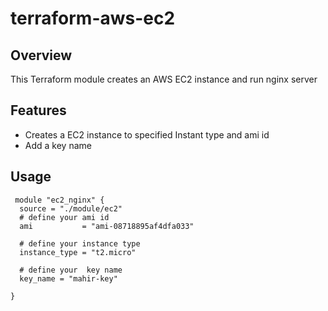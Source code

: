 # terraform-aws-ec2

## Overview

This Terraform module creates an AWS EC2 instance and run nginx server

## Features

- Creates a EC2 instance to specified Instant type and ami id
- Add a key name

## Usage

```
 module "ec2_nginx" {
  source = "./module/ec2"
  # define your ami id
  ami           = "ami-08718895af4dfa033"

  # define your instance type
  instance_type = "t2.micro"

  # define your  key name
  key_name = "mahir-key"

}

```

